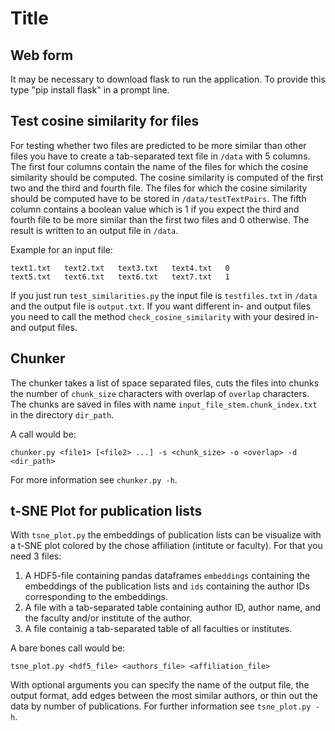 # Title 

## Web form
It may be necessary to download flask to run the application. 
To provide this type "pip install flask" in a prompt line.

## Test cosine similarity for files
For testing whether two files are predicted to be more similar than other files
you have to create a tab-separated text file in `/data` with $5$ columns.
The first four columns contain the name of the files for which the cosine 
similarity should be computed. The cosine similarity is computed of the first 
two and the third and fourth file. The files for which the cosine similarity 
should be computed have to be stored in `/data/testTextPairs`. The fifth 
column contains a boolean value which is $1$ if you expect the third and 
fourth file to be more similar than the first two files and $0$ otherwise.
The result is written to an output file in `/data`.

Example for an input file:
```
text1.txt	text2.txt	text3.txt	text4.txt	0
text5.txt	text6.txt	text6.txt	text7.txt	1
```
If you just run `test_similarities.py` the input file is `testfiles.txt` in 
`/data` and the output file is `output.txt`. If you want different in- and 
output files you need to call the method `check_cosine_similarity` with your
desired in- and output files.

## Chunker
The chunker takes a list of space separated files, cuts the files into chunks
the number of `chunk_size` characters with overlap of `overlap` characters.
The chunks are saved in files with name `input_file_stem.chunk_index.txt` in
the directory `dir_path`.

A call would be:
```
chunker.py <file1> [<file2> ...] -s <chunk_size> -o <overlap> -d <dir_path>
```
For more information see `chunker.py -h`.

## t-SNE Plot for publication lists
With `tsne_plot.py` the embeddings of publication lists can be visualize with a
 t-SNE plot colored by the chose affiliation (intitute or faculty). For that 
 you need 3 files:
 1. A HDF5-file containing pandas dataframes 
 `embeddings` containing the embeddings of the publication lists and `ids` 
 containing the author IDs corresponding to the embeddings. 
2. A file with a tab-separated table containing author ID, author name, and the
faculty and/or institute of the author.
3. A file containig a tab-separated table of all faculties or institutes.

A bare bones call would be:
```
tsne_plot.py <hdf5_file> <authors_file> <affiliation_file>
```
With optional arguments you can specify the name of the output file, the 
output format, add edges between the most similar authors, or thin out the data 
by number of publications. For further information see `tsne_plot.py -h`.
